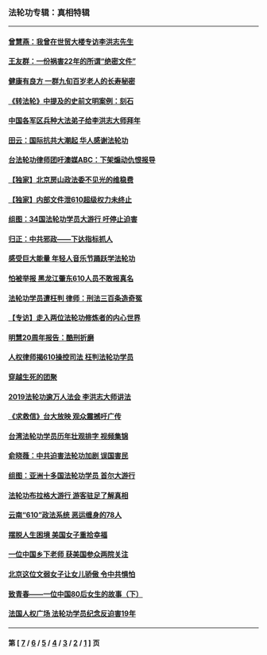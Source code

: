 ### 法轮功专辑：真相特辑
---
#### [曾慧燕：我曾在世贸大楼专访李洪志先生](../../pages/nf4389/n12898729.md?06230430) 
#### [王友群：一份祸害22年的所谓“绝密文件”](../../pages/nf4389/n12871750.md?06230430) 
#### [健康有良方 一群九旬百岁老人的长寿秘密](../../pages/nf4389/n12847475.md?06230430) 
#### [《转法轮》中提及的史前文明案例：刻石](../../pages/nf4389/n12758577.md?06230430) 
#### [中国各军区兵种大法弟子给李洪志大师拜年](../../pages/nf4389/n12750047.md?06230430) 
#### [田云：国际抗共大潮起 华人感谢法轮功](../../pages/nf4389/n12357708.md?06230430) 
#### [台法轮功律师团吁澳媒ABC：下架煽动仇恨报导](../../pages/nf4389/n12279917.md?06230430) 
#### [【独家】北京房山政法委不见光的维稳费](../../pages/nf4389/n12031979.md?06230430) 
#### [【独家】内部文件泄610超级权力未终止](../../pages/nf4389/n12023895.md?06230430) 
#### [组图：34国法轮功学员大游行 吁停止迫害](../../pages/nf4389/n11492658.md?06230430) 
#### [归正：中共邪政——下达指标抓人](../../pages/nf4389/n11474770.md?06230430) 
#### [感受巨大能量 年轻人音乐节踊跃学法轮功](../../pages/nf4389/n11441981.md?06230430) 
#### [怕被举报 黑龙江肇东610人员不敢报真名](../../pages/nf4389/n11436499.md?06230430) 
#### [法轮功学员遭枉判 律师：刑法三百条造奇冤](../../pages/nf4389/n11433943.md?06230430) 
#### [【专访】走入两位法轮功修炼者的内心世界](../../pages/nf4389/n11415623.md?06230430) 
#### [明慧20周年报告：酷刑折磨](../../pages/nf4389/n11387954.md?06230430) 
#### [人权律师揭610操控司法 枉判法轮功学员](../../pages/nf4389/n11313370.md?06230430) 
#### [穿越生死的团聚](../../pages/nf4389/n11258922.md?06230430) 
#### [2019法轮功逾万人法会 李洪志大师讲法](../../pages/nf4389/n11265303.md?06230430) 
#### [《求救信》台大放映 观众震撼吁广传](../../pages/nf4389/n10922251.md?06230430) 
#### [台湾法轮功学员历年壮观排字 视频集锦](../../pages/nf4389/n10878789.md?06230430) 
#### [俞晓薇：中共迫害法轮功加剧 误国害民](../../pages/nf4389/n10859260.md?06230430) 
#### [组图：亚洲十多国法轮功学员 首尔大游行](../../pages/nf4389/n10781149.md?06230430) 
#### [法轮功布拉格大游行 游客驻足了解真相](../../pages/nf4389/n10749360.md?06230430) 
#### [云南“610”政法系统 恶运缠身的78人](../../pages/nf4389/n10747534.md?06230430) 
#### [摆脱人生困境 美国女子重拾幸福](../../pages/nf4389/n10688678.md?06230430) 
#### [一位中国乡下老师 获美国参众两院关注](../../pages/nf4389/n10683927.md?06230430) 
#### [北京这位文弱女子让女儿骄傲 令中共惧怕](../../pages/nf4389/n10668341.md?06230430) 
#### [致青春——一位中国80后女生的故事（下）](../../pages/nf4389/n10642721.md?06230430) 
#### [法国人权广场 法轮功学员纪念反迫害19年](../../pages/nf4389/n10586601.md?06230430) 

---
#### 第 [ [7](./7.md?06230430) / [6](./6.md?06230430) / [5](./5.md?06230430) / [4](./4.md?06230430) / [3](./3.md?06230430) / [2](./2.md?06230430) / [1](./1.md?06230430) ] 页
